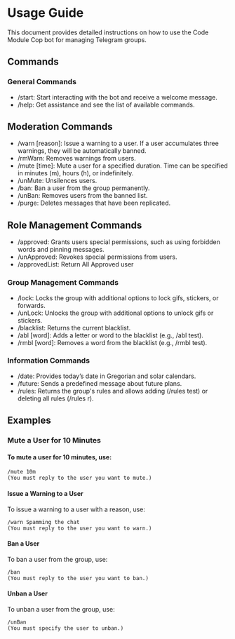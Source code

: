 # Usage Guide
This document provides detailed instructions on how to use the Code Module Cop bot for managing Telegram groups.

## Commands
### General Commands
- /start: Start interacting with the bot and receive a welcome message.
- /help: Get assistance and see the list of available commands.
## Moderation Commands
- /warn [reason]: Issue a warning to a user. If a user accumulates three warnings, they will be automatically banned.
- /rmWarn: Removes warnings from users.
- /mute [time]: Mute a user for a specified duration. Time can be specified in minutes (m), hours (h), or indefinitely.
- /unMute: Unsilences users.
- /ban: Ban a user from the group permanently.
- /unBan: Removes users from the banned list.
- /purge: Deletes messages that have been replicated.
## Role Management Commands
- /approved: Grants users special permissions, such as using forbidden words and pinning messages.
- /unApproved: Revokes special permissions from users.
- /approvedList: Return All Approved user
### Group Management Commands
- /lock: Locks the group with additional options to lock gifs, stickers, or forwards.
- /unLock: Unlocks the group with additional options to unlock gifs or stickers.
- /blacklist: Returns the current blacklist.
- /abl [word]: Adds a letter or word to the blacklist (e.g., /abl test).
- /rmbl [word]: Removes a word from the blacklist (e.g., /rmbl test).
### Information Commands
- /date: Provides today’s date in Gregorian and solar calendars.
- /future: Sends a predefined message about future plans.
- /rules: Returns the group's rules and allows adding (/rules test) or deleting all rules (/rules r).
## Examples
### Mute a User for 10 Minutes

#### To mute a user for 10 minutes, use:

```plaintext
/mute 10m
(You must reply to the user you want to mute.)
```
#### Issue a Warning to a User
To issue a warning to a user with a reason, use:

```plaintext
/warn Spamming the chat
(You must reply to the user you want to warn.)
```
#### Ban a User
To ban a user from the group, use:

```plaintext
/ban
(You must reply to the user you want to ban.)
```
#### Unban a User
To unban a user from the group, use:

```plaintext
/unBan
(You must specify the user to unban.)
```